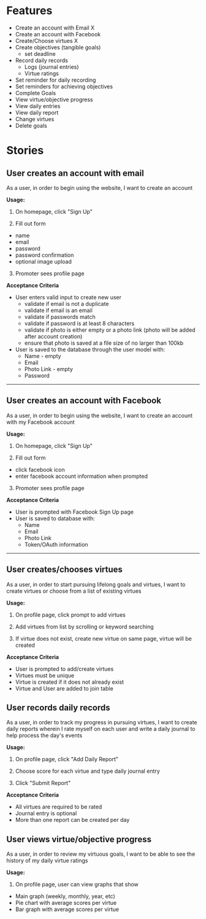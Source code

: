 
# Features
* Create an account with Email X
* Create an account with Facebook
* Create/Choose virtues X
* Create objectives (tangible goals)
  * set deadline
* Record daily records
  * Logs (journal entries)
  * Virtue ratings
* Set reminder for daily recording
* Set reminders for achieving objectives
* Complete Goals
* View virtue/objective progress
* View daily entries
* View daily report
* Change virtues
* Delete goals

# Stories

## User creates an account with email

As a user,
in order to begin using the website,
I want to create an account

**Usage:**
1. On homepage, click "Sign Up"

2. Fill out form
  * name
  * email
  * password
  * password confirmation
  * optional image upload

3. Promoter sees profile page

**Acceptance Criteria**
* User enters valid input to create new user
  * validate if email is not a duplicate
  * validate if email is an email
  * validate if passwords match
  * validate if password is at least 8 characters
  * validate if photo is either empty or a photo link (photo will be added after account creation)
  * ensure that photo is saved at a file size of no larger than 100kb
* User is saved to the database through the user model with:
  * Name - empty
  * Email
  * Photo Link - empty
  * Password

---

## User creates an account with Facebook

As a user,
in order to begin using the website,
I want to create an account with my Facebook account

**Usage:**
1. On homepage, click "Sign Up"

2. Fill out form
  * click facebook icon
  * enter facebook account information when prompted

3. Promoter sees profile page

**Acceptance Criteria**
* User is prompted with Facebook Sign Up page
* User is saved to database with:
  * Name
  * Email
  * Photo Link
  * Token/OAuth information

---

## User creates/chooses virtues

As a user,
in order to start pursuing lifelong goals and virtues,
I want to create virtues or choose from a list of existing virtues

**Usage:**
1. On profile page, click prompt to add virtues

2. Add virtues from list by scrolling or keyword searching

3. If virtue does not exist, create new virtue on same page, virtue will be created

**Acceptance Criteria**
* User is prompted to add/create virtues
* Virtues must be unique
* Virtue is created if it does not already exist
* Virtue and User are added to join table

## User records daily records

As a user,
in order to track my progress in pursuing virtues,
I want to create daily reports wherein I rate myself on each user
and write a daily journal to help process the day's events

**Usage:**
1. On profile page, click "Add Daily Report"

2. Choose score for each virtue and type daily journal entry

3. Click "Submit Report"

**Acceptance Criteria**
* All virtues are required to be rated
* Journal entry is optional
* More than one report can be created per day

## User views virtue/objective progress

As a user,
in order to review my virtuous goals,
I want to be able to see the history of my daily virtue ratings

**Usage:**
1. On profile page, user can view graphs that show
  * Main graph (weekly, monthly, year, etc)
  * Pie chart with average scores per virtue
  * Bar graph with average scores per virtue
